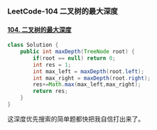 ### LeetCode-104 二叉树的最大深度

#### [104. 二叉树的最大深度](https://leetcode-cn.com/problems/maximum-depth-of-binary-tree/)

```java
class Solution {
    public int maxDepth(TreeNode root) {
        if(root == null) return 0;
        int res = 1;
        int max_left = maxDepth(root.left);
        int max_right = maxDepth(root.right);
        res+=Math.max(max_left,max_right);
        return res;
    }
}
```

这深度优先搜索的简单题都快把我自信打出来了。

